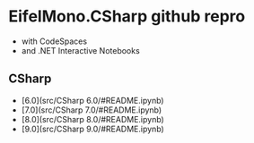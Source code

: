 # EifelMono.CSharp github repro

* with CodeSpaces
* and .NET Interactive Notebooks

## CSharp

* [6.0](src/CSharp 6.0/#README.ipynb)
* [7.0](src/CSharp 7.0/#README.ipynb)
* [8.0](src/CSharp 8.0/#README.ipynb)
* [9.0](src/CSharp 9.0/#README.ipynb)
